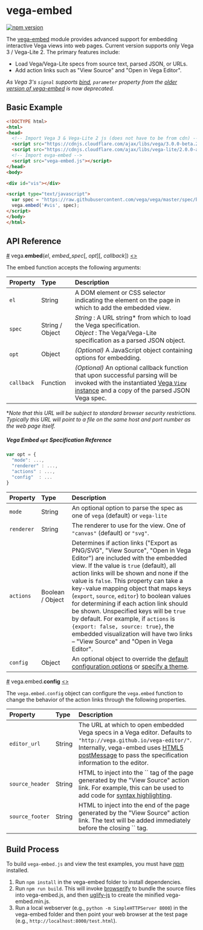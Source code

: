 # vega-embed

[![npm version](https://img.shields.io/npm/v/vega-embed.svg)](https://www.npmjs.com/package/vega-embed)

The [vega-embed](http://github.com/vega/vega-embed) module provides advanced support for embedding interactive Vega views into web pages. Current version supports only Vega 3 / Vega-Lite 2. The primary features include:

- Load Vega/Vega-Lite specs from source text, parsed JSON, or URLs.
- Add action links such as "View Source" and "Open in Vega Editor".


_As Vega 3's `signal` supports [bind](https://github.com/vega/vega/blob/master/PORTING_GUIDE.md#scales), `parameter` property from the [older version of vega-embed](https://github.com/vega/vega-embed/releases/tag/v2.2.0) is now deprecated._

## Basic Example

```html
<!DOCTYPE html>
<html>
<head>
  <!-- Import Vega 3 & Vega-Lite 2 js (does not have to be from cdn) -->
  <script src="https://cdnjs.cloudflare.com/ajax/libs/vega/3.0.0-beta.20/vega.js"></script>
  <script src="https://cdnjs.cloudflare.com/ajax/libs/vega-lite/2.0.0-alpha.1/vega-lite.js"></script>
  <!-- Import evga-embed -->
  <script src="vega-embed.js"></script>
</head>
<body>

<div id="vis"></div>

<script type="text/javascript">
  var spec = "https://raw.githubusercontent.com/vega/vega/master/spec/bar.vg.json";
  vega.embed('#vis', spec);
</script>
</body>
</html>
```


## API Reference

<a href="#embed" name="embed">#</a>
vega.<b>embed</b>(<i>el</i>, <i>embed_spec</i>[, <i>opt</i>][, <i>callback</i>])
[<>](https://github.com/vega/vega-embed/src/embed.js "Source")

The embed function accepts the following arguments:

| Property| Type       | Description    |
| :------ | :--------- | :------------- |
| `el`      |  String  | A DOM element or CSS selector indicating the element on the page in which to add the embedded view. |
| `spec`    | String / Object | _String_ : A URL string* from which to load the Vega specification. <br> _Object_ :  The Vega/Vega-Lite specification as a parsed JSON object. |
| `opt`     | Object   | _(Optional)_ A JavaScript object containing options for embedding. |
| `callback`| Function | _(Optional)_ An optional callback function that upon successful parsing will be invoked with the instantiated [Vega `View` instance](https://github.com/vega/vega-view#vega-view) and a copy of the parsed JSON Vega spec. |

*_Note that this URL will be subject to standard browser security restrictions. Typically this URL will point to a file on the same host and port number as the web page itself._

##### Vega Embed `opt` Specification Reference

```js
var opt = {
  "mode": ...,
  "renderer" : ...,
  "actions" : ...,
  "config"  : ...
}
```

| Property | Type             | Description    |
| :------- | :--------------- | :------------- |
| `mode`        | String        | An optional option to parse the spec as one of `vega` (default) or `vega-lite`|
| `renderer`    | String        | The renderer to use for the view. One of `"canvas"` (default) or `"svg"`. |
| `actions`     | Boolean / Object       | Determines if action links ("Export as PNG/SVG", "View Source", "Open in Vega Editor") are included with the embedded view. If the value is `true` (default), all action links will be shown and none if the value is `false`.  This property can take a key-value mapping object that maps keys (`export`, `source`, `editor`) to boolean values for determining if each action link should be shown.  Unspecified keys will be `true` by default.  For example, if `actions` is `{export: false, source: true}`, the embedded visualization will have two links – "View Source" and "Open in Vega Editor".        |
| `config`      | Object        | An optional object to override the [default configuration options](https://github.com/vega/vega-parser/blob/master/src/config.js) or [specify a theme](https://github.com/vega/vega-parser#configuration-reference). |



<a href="#embed.config" name="embed.config">#</a>
vega.embed.<b>config</b>
[<>](https://github.com/vega/vega-embed/src/embed.js "Source")


The `vega.embed.config` object can configure the `vega.embed` function to change the behavior of the action links through the following properties.

| Property        | Type     | Description    |
| :-------------- | :------- | :------------- |
| `editor_url`    | String   | The URL at which to open embedded Vega specs in a Vega editor. Defaults to `"http://vega.github.io/vega-editor/"`. Internally, vega-embed uses [HTML5 postMessage](https://developer.mozilla.org/en-US/docs/Web/API/Window/postMessage) to pass the specification information to the editor. |
| `source_header` | String   | HTML to inject into the `` tag of the page generated by the "View Source" action link. For example, this can be used to add code for [syntax highlighting](https://highlightjs.org/). |
| `source_footer` | String   | HTML to inject into the end of the page generated by the "View Source" action link. The text will be added immediately before the closing `` tag. |



## Build Process

To build `vega-embed.js` and view the test examples, you must have [npm](https://www.npmjs.com/) installed.

1. Run `npm install` in the vega-embed folder to install dependencies.
2. Run `npm run build`. This will invoke [browserify](http://browserify.org/) to bundle the source files into vega-embed.js, and then [uglify-js](http://lisperator.net/uglifyjs/) to create the minified vega-embed.min.js.
3. Run a local webserver (e.g., `python -m SimpleHTTPServer 8000`) in the vega-embed folder and then point your web browser at the test page (e.g., `http://localhost:8000/test.html`).
